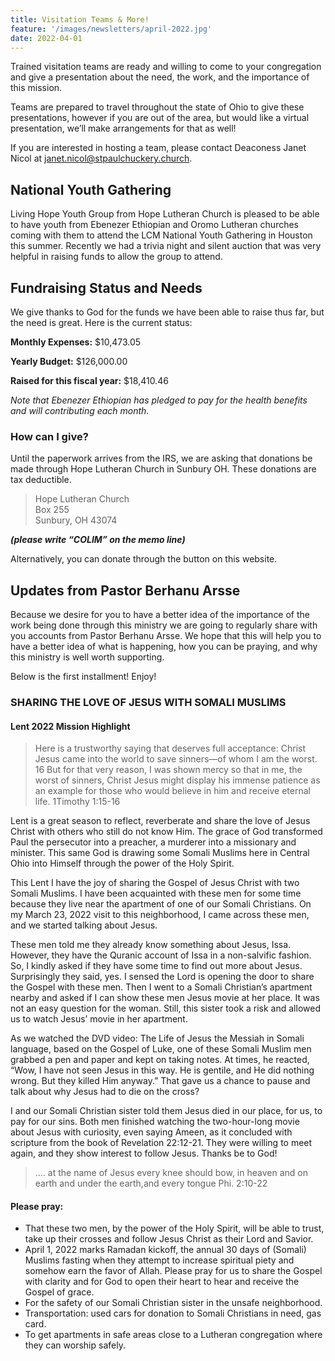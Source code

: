 ```yaml
---
title: Visitation Teams & More!
feature: '/images/newsletters/april-2022.jpg'
date: 2022-04-01
---
```


Trained visitation teams are ready and willing to come to your congregation and give a presentation about the need, the work, and the importance of this mission. 

<!--more-->

Teams are prepared to travel throughout the state of Ohio to give these presentations, however if you are out of the area, but would like a virtual presentation, we’ll make arrangements for that as well!

If you are interested in hosting a team, please contact Deaconess Janet Nicol at [janet.nicol@stpaulchuckery.church](mailto:janet.nicol@stpaulchuckery.church?subject=Hosting+Colim+Team). 

## National Youth Gathering

Living Hope Youth Group from Hope Lutheran Church is pleased to be able to have youth from Ebenezer Ethiopian and Oromo Lutheran churches coming with them to attend the LCM National Youth Gathering in Houston this summer. Recently we had a trivia night and silent auction that was very helpful in raising funds to allow the group to attend. 

## Fundraising Status and Needs

We give thanks to God for the funds we have been able to raise thus far, but the need is great. Here is the current status:

**Monthly Expenses:** $10,473.05

**Yearly Budget:** $126,000.00

**Raised for this fiscal year:** $18,410.46

*Note that Ebenezer Ethiopian has pledged to pay for the health benefits and will contributing each month.*

### How can I give?

Until the paperwork arrives from the IRS, we are asking that donations be made through Hope Lutheran Church in Sunbury OH. These donations are tax deductible.

> Hope Lutheran Church\
  Box 255\
  Sunbury, OH 43074

***(please write “COLIM” on the memo line)***

Alternatively, you can donate through the button on this website.

## Updates from Pastor Berhanu Arsse 

Because we desire for you to have a better idea of the importance of the work being done through this ministry we are going to regularly share with you accounts from Pastor Berhanu Arsse. We hope that this will help you to have a better idea of what is happening, how you can be praying, and why this ministry is well worth supporting. 

Below is the first installment! Enjoy!

### SHARING THE LOVE OF JESUS WITH SOMALI MUSLIMS

#### Lent 2022 Mission Highlight 

>  Here is a trustworthy saying that deserves full acceptance: Christ Jesus came into the world to save sinners—of whom I am the worst. 16 But for that very reason, I was shown mercy so that in me, the worst of sinners, Christ Jesus might display his immense patience as an example for those who would believe in him and receive eternal life. 1Timothy 1:15-16 

Lent is a great season to reflect, reverberate and share the love of Jesus Christ with others who still do not know Him. The grace of God transformed Paul the persecutor into a preacher, a murderer into a missionary and minister. This same God is drawing some Somali Muslims here in Central Ohio into Himself through the power of the Holy Spirit. 

This Lent I have the joy of sharing the Gospel of Jesus Christ with two Somali Muslims. I have been acquainted with these men for some time because they live near the apartment of one of our Somali Christians. On my March 23, 2022 visit to this neighborhood, I came across these men, and we started talking about Jesus.  

These men told me they already know something about Jesus, Issa. However, they have the Quranic account of Issa in a non-salvific fashion.  So, I kindly asked if they have some time to find out more about Jesus. Surprisingly they said, yes. I sensed the Lord is opening the door to share the Gospel with these men. Then I went to a Somali Christian’s apartment nearby and asked if I can show these men Jesus movie at her place. It was not an easy question for the woman. Still, this sister took a risk and allowed us to watch Jesus’ movie in her apartment.   

As we watched the DVD video: The Life of Jesus the Messiah in Somali language, based on the Gospel of Luke, one of these Somali Muslim men grabbed a pen and paper and kept on taking notes. At times, he reacted, “Wow, I have not seen Jesus in this way. He is gentile, and He did nothing wrong. But they killed Him anyway.” That gave us a chance to pause and talk about why Jesus had to die on the cross?   

I and our Somali Christian sister told them Jesus died in our place, for us, to pay for our sins. Both men finished watching the two-hour-long movie about Jesus with curiosity, even saying Ameen, as it concluded with scripture from the book of Revelation 22:12-21. They were willing to meet again, and they show interest to follow Jesus. Thanks be to God!   

> …. at the name of Jesus every knee should bow, in heaven and on earth and under the earth,and every tongue Phi. 2:10-22

#### Please pray: 

*	That these two men, by the power of the Holy Spirit, will be able to trust, take up their crosses and follow Jesus Christ as their Lord and Savior.
*	April 1, 2022 marks Ramadan kickoff, the annual 30 days of (Somali) Muslims fasting when they attempt to increase spiritual piety and somehow earn the favor of Allah. Please pray for us to share the Gospel with clarity and for God to open their heart to hear and receive the Gospel of grace.  
*	For the safety of our Somali Christian sister in the unsafe neighborhood. 
*	Transportation: used cars for donation to Somali Christians in need, gas card. 
*	To get apartments in safe areas close to a Lutheran congregation where they can worship safely. 